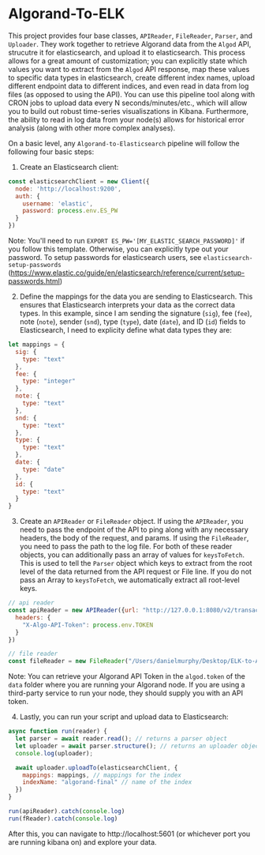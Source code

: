 # Algorand-To-ELK

This project provides four base classes, `APIReader`, `FileReader`, `Parser`, and `Uploader`. They work together to retrieve Algorand data from the `Algod` API, strucutre it for elasticsearch, and upload it to elasticsearch. This process allows for a great amount of customization; you can explicitly state which values you want to extract from the `Algod` API response, map these values to specific data types in elasticsearch, create different index names, upload different endpoint data to different indices, and even read in data from log files (as opposed to using the API). You can use this pipeline tool along with CRON jobs to upload data every N seconds/minutes/etc., which will allow you to build out robust time-series visualiszations in Kibana. Furthermore, the ability to read in log data from your node(s) allows for historical error analysis (along with other more complex analyses).

On a basic level, any `Algorand-to-Elasticsearch` pipeline will follow the following four basic steps:

1. Create an Elasticsearch client:
  ```javascript
  const elasticsearchClient = new Client({
    node: 'http://localhost:9200',
    auth: {
      username: 'elastic',
      password: process.env.ES_PW
    }
  })
  ```
  Note: You'll need to run `EXPORT ES_PW='[MY_ELASTIC_SEARCH_PASSWORD]'` if you follow this template. Otherwise, you can explicitly type out your password. To setup passwords for elasticsearch users, see `elasticsearch-setup-passwords` (https://www.elastic.co/guide/en/elasticsearch/reference/current/setup-passwords.html)

2. Define the mappings for the data you are sending to Elasticsearch. This ensures that Elasticsearch interprets your data as the correct data types. In this example, since I am sending the signature (`sig`), fee (`fee`), note (`note`), sender (`snd`), type (`type`), date (`date`), and ID (`id`) fields to Elasticsearch, I need to explicity define what data types they are:
  ```javascript
  let mappings = {
    sig: {
      type: "text"
    },
    fee: {
      type: "integer"
    },
    note: {
      type: "text"
    },
    snd: {
      type: "text"
    },
    type: {
      type: "text"
    },
    date: {
      type: "date"
    },
    id: {
      type: "text"
    }
  }
  ```

3. Create an `APIReader` or `FileReader` object. If using the `APIReader`, you need to pass the endpoint of the API to ping along with any necessary headers, the body of the request, and params. If using the `FileReader`, you need to pass the path to the log file. For both of these reader objects, you can additionally pass an array of values for `keysToFetch`. This is used to tell the `Parser` object which keys to extract from the root level of the data returned from the API request or File line. If you do not pass an Array to `keysToFetch`, we automatically extract all root-level keys.
  ```javascript
  // api reader
  const apiReader = new APIReader({url: "http://127.0.0.1:8080/v2/transactions/pending"}, {
    headers: {
      "X-Algo-API-Token": process.env.TOKEN
    }
  })

  // file reader
  const fileReader = new FileReader("/Users/danielmurphy/Desktop/ELK-to-Algo/test.log")
  ```
  Note: You can retrieve your Algorand API Token in the `algod.token` of the `data` folder where you are running your Algorand node. If you are using a third-party service to run your node, they should supply you with an API token.

4. Lastly, you can run your script and upload data to Elasticsearch:
  ```javascript
  async function run(reader) {
    let parser = await reader.read(); // returns a parser object
    let uploader = await parser.structure(); // returns an uploader object
    console.log(uploader);

    await uploader.uploadTo(elasticsearchClient, {
      mappings: mappings, // mappings for the index
      indexName: "algorand-final" // name of the index
    })
  }

  run(apiReader).catch(console.log)
  run(fReader).catch(console.log)
  ```

After this, you can navigate to http://localhost:5601 (or whichever port you are running kibana on) and explore your data.
